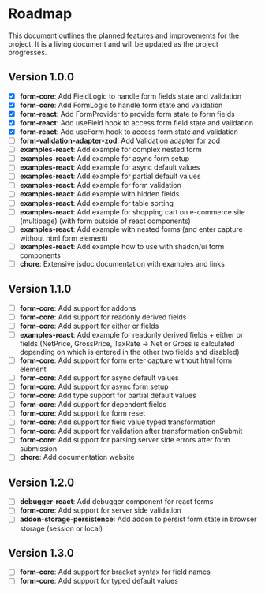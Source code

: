 # Roadmap

This document outlines the planned features and improvements for the project. It is a living document and will be updated as the project progresses.

## Version 1.0.0

- [x] **form-core**: Add FieldLogic to handle form fields state and validation
- [x] **form-core**: Add FormLogic to handle form state and validation
- [x] **form-react**: Add FormProvider to provide form state to form fields
- [x] **form-react**: Add useField hook to access form field state and validation
- [x] **form-react**: Add useForm hook to access form state and validation
- [ ] **form-validation-adapter-zod**: Add Validation adapter for zod
- [ ] **examples-react**: Add example for complex nested form
- [ ] **examples-react**: Add example for async form setup
- [ ] **examples-react**: Add example for async default values
- [ ] **examples-react**: Add example for partial default values
- [ ] **examples-react**: Add example for form validation
- [ ] **examples-react**: Add example with hidden fields
- [ ] **examples-react**: Add example for table sorting
- [ ] **examples-react**: Add example for shopping cart on e-commerce site (multipage) (with form outside of react components)
- [ ] **examples-react**: Add example with nested forms (and enter capture without html form element)
- [ ] **examples-react**: Add example how to use with shadcn/ui form components
- [ ] **chore**: Extensive jsdoc documentation with examples and links

## Version 1.1.0

- [ ] **form-core**: Add support for addons
- [ ] **form-core**: Add support for readonly derived fields
- [ ] **form-core**: Add support for either or fields
- [ ] **examples-react**: Add example for readonly derived fields + either or fields (NetPrice, GrossPrice, TaxRate -> Net or Gross is calculated depending on which is entered in the other two fields and disabled)
- [ ] **form-core**: Add support for form enter capture without html form element
- [ ] **form-core**: Add support for async default values
- [ ] **form-core**: Add support for async form setup
- [ ] **form-core**: Add type support for partial default values
- [ ] **form-core**: Add support for dependent fields
- [ ] **form-core**: Add support for form reset
- [ ] **form-core**: Add support for field value typed transformation
- [ ] **form-core**: Add support for validation after transformation onSubmit
- [ ] **form-core**: Add support for parsing server side errors after form submission
- [ ] **chore**: Add documentation website

## Version 1.2.0

- [ ] **debugger-react**: Add debugger component for react forms
- [ ] **form-core**: Add support for server side validation
- [ ] **addon-storage-persistence**: Add addon to persist form state in browser storage (session or local)

## Version 1.3.0

- [ ] **form-core**: Add support for bracket syntax for field names
- [ ] **form-core**: Add support for typed default values
